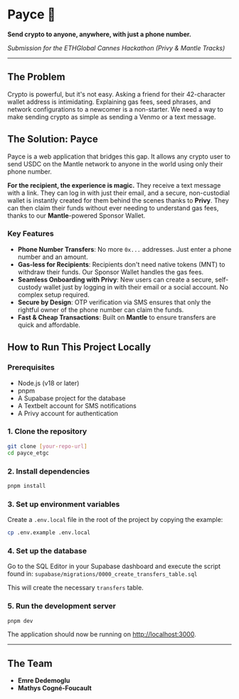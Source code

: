 # Payce 💸

**Send crypto to anyone, anywhere, with just a phone number.**

_Submission for the ETHGlobal Cannes Hackathon (Privy & Mantle Tracks)_

---

## The Problem

Crypto is powerful, but it's not easy. Asking a friend for their 42-character wallet address is intimidating. Explaining gas fees, seed phrases, and network configurations to a newcomer is a non-starter. We need a way to make sending crypto as simple as sending a Venmo or a text message.

## The Solution: Payce

Payce is a web application that bridges this gap. It allows any crypto user to send USDC on the Mantle network to anyone in the world using only their phone number.

**For the recipient, the experience is magic.** They receive a text message with a link. They can log in with just their email, and a secure, non-custodial wallet is instantly created for them behind the scenes thanks to **Privy**. They can then claim their funds without ever needing to understand gas fees, thanks to our **Mantle**-powered Sponsor Wallet.

### Key Features

- **Phone Number Transfers**: No more `0x...` addresses. Just enter a phone number and an amount.
- **Gas-less for Recipients**: Recipients don't need native tokens (MNT) to withdraw their funds. Our Sponsor Wallet handles the gas fees.
- **Seamless Onboarding with Privy**: New users can create a secure, self-custody wallet just by logging in with their email or a social account. No complex setup required.
- **Secure by Design**: OTP verification via SMS ensures that only the rightful owner of the phone number can claim the funds.
- **Fast & Cheap Transactions**: Built on **Mantle** to ensure transfers are quick and affordable.

## How to Run This Project Locally

### Prerequisites

- Node.js (v18 or later)
- pnpm
- A Supabase project for the database
- A Textbelt account for SMS notifications
- A Privy account for authentication

### 1. Clone the repository

```bash
git clone [your-repo-url]
cd payce_etgc
```

### 2. Install dependencies

```bash
pnpm install
```

### 3. Set up environment variables

Create a `.env.local` file in the root of the project by copying the example:

```bash
cp .env.example .env.local
```



### 4. Set up the database

Go to the SQL Editor in your Supabase dashboard and execute the script found in:
`supabase/migrations/0000_create_transfers_table.sql`

This will create the necessary `transfers` table.

### 5. Run the development server

```bash
pnpm dev
```

The application should now be running on [http://localhost:3000](http://localhost:3000).

---

## The Team

- **Emre Dedemoglu**
- **Mathys Cogné-Foucault**
